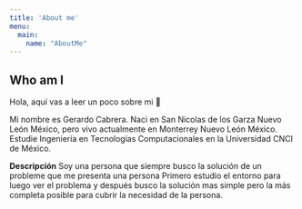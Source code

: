 ```yaml
---
title: 'About me'
menu:
  main:
    name: "AboutMe"
---
```


## Who am I

Hola, aquí vas a leer un poco sobre mi 🤩

Mi nombre es Gerardo Cabrera.
Naci en San Nicolas de los Garza Nuevo León México, pero vivo actualmente en Monterrey Nuevo León México.
Estudie Ingeniería en Tecnologías Computacionales en la Universidad CNCI de México.

**Descripción** Soy una persona que siempre busco la solución de un probleme que me presenta una persona
Primero estudio el entorno para luego ver el problema y 
después busco la solución mas simple pero la más completa posible para cubrir
la necesidad de la persona.
